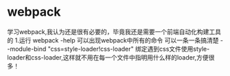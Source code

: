 # webpack
学习webpack,我认为还是很有必要的，毕竟我还是需要一个前端自动化构建工具的
1.运行
webpack -help
可以出现webpack中所有的命令
可以一条一条搞清楚 
--module-bind "css=style-loader!css-loader"
绑定遇到css文件使用style-loader和css-loader,这样就不用在每一个文件中指明用什么样的loader,方便很多！

